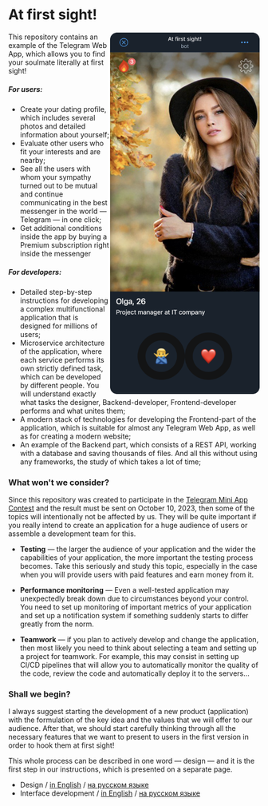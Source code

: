 # At first sight!

<img align="right" width="300" height="724" src="./docs/images/first-run/main-screenshot.png">

This repository contains an example of the Telegram Web App, which allows you to find your soulmate literally at first sight!

##### For users:

- Create your dating profile, which includes several photos and detailed information about yourself;
- Evaluate other users who fit your interests and are nearby;
- See all the users with whom your sympathy turned out to be mutual and continue communicating in the best messenger in the world — Telegram — in one click;
- Get additional conditions inside the app by buying a Premium subscription right inside the messenger

##### For developers:

- Detailed step-by-step instructions for developing a complex multifunctional application that is designed for millions of users;
- Microservice architecture of the application, where each service performs its own strictly defined task, which can be developed by different people. You will understand exactly what tasks the designer, Backend-developer, Frontend-developer performs and what unites them;
- A modern stack of technologies for developing the Frontend-part of the application, which is suitable for almost any Telegram Web App, as well as for creating a modern website;
- An example of the Backend part, which consists of a REST API, working with a database and saving thousands of files. And all this without using any frameworks, the study of which takes a lot of time;

### What won't we consider?

Since this repository was created to participate in the [Telegram Mini App Contest](https://t.me/contest/327) and the result must be sent on October 10, 2023, then some of the topics will intentionally not be affected by us. They will be quite important if you really intend to create an application for a huge audience of users or assemble a development team for this.

- **Testing** — the larger the audience of your application and the wider the capabilities of your application, the more important the testing process becomes. Take this seriously and study this topic, especially in the case when you will provide users with paid features and earn money from it.

- **Performance monitoring** — Even a well-tested application may unexpectedly break down due to circumstances beyond your control. You need to set up monitoring of important metrics of your application and set up a notification system if something suddenly starts to differ greatly from the norm.

- **Teamwork** — if you plan to actively develop and change the application, then most likely you need to think about selecting a team and setting up a project for teamwork. For example, this may consist in setting up CI/CD pipelines that will allow you to automatically monitor the quality of the code, review the code and automatically deploy it to the servers…

### Shall we begin?

I always suggest starting the development of a new product (application) with the formulation of the key idea and the values that we will offer to our audience. After that, we should start carefully thinking through all the necessary features that we want to present to users in the first version in order to hook them at first sight!

This whole process can be described in one word — design — and it is the first step in our instructions, which is presented on a separate page.

- Design / [in English](./docs/en/01-design.md) / [на русском языке](./docs/ru/01-design.md)
- Interface development / [in English](./docs/en/02-interface.md) / [на русском языке](./docs/ru/02-interface.md)

